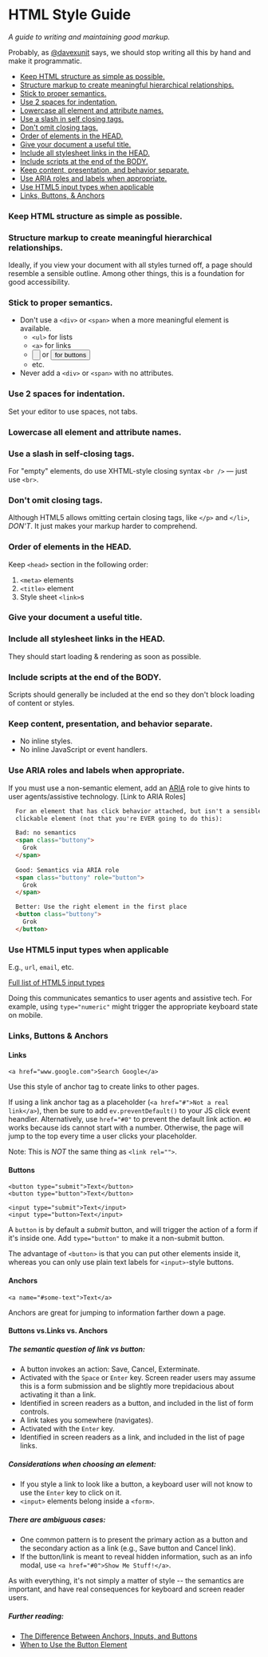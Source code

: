 # HTML Style Guide

_A guide to writing and maintaining good markup._

Probably, as [@davexunit](https://github.com/davexunit) says, we should stop writing all this by hand and make it programmatic. 


<!-- MarkdownTOC -->

- [Keep HTML structure as simple as possible.](#keep-html-structure-as-simple-as-possible)
- [Structure markup to create meaningful hierarchical relationships.](#structure-markup-to-create-meaningful-hierarchical-relationships)
- [Stick to proper semantics.](#stick-to-proper-semantics)
- [Use 2 spaces for indentation.](#use-2-spaces-for-indentation)
- [Lowercase all element and attribute names.](#lowercase-all-element-and-attribute-names)
- [Use a slash in self closing tags.](#use-a-slash-in-self-closing-tags)
- [Don't omit closing tags.](#dont-omit-closing-tags)
- [Order of elements in the HEAD.](#order-of-elements-in-the-head)
- [Give your document a useful title.](#give-your-document-a-useful-title)
- [Include all stylesheet links in the HEAD.](#include-all-stylesheet-links-in-the-head)
- [Include scripts at the end of the BODY.](#include-scripts-at-the-end-of-the-body)
- [Keep content, presentation, and behavior separate.](#keep-content-presentation-and-behavior-separate)
- [Use ARIA roles and labels when appropriate.](#use-aria-roles-and-labels-when-appropriate)
- [Use HTML5 input types when applicable](#use-html5-input-types-when-applicable)
- [Links, Buttons, & Anchors](#links-buttons-anchors)

<!-- /MarkdownTOC -->




<a name="keep-html-structure-as-simple-as-possible"></a>
### Keep HTML structure as simple as possible.


<a name="structure-markup-to-create-meaningful-hierarchical-relationships"></a>
### Structure markup to create meaningful hierarchical relationships.

Ideally, if you view your document with all styles turned off, a page should resemble a sensible outline. Among other things, this is a foundation for good accessibility.


<a name="stick-to-proper-semantics"></a>
### Stick to proper semantics.

* Don't use a `<div>` or `<span>` when a more meaningful element is available.
  * `<ul>` for lists
  * `<a>` for links
  * <input type="button"> or <button> for buttons
  * etc.
* Never add a `<div>` or `<span>` with no attributes.


<a name="use-2-spaces-for-indentation"></a>
### Use 2 spaces for indentation.

Set your editor to use spaces, not tabs.


<a name="lowercase-all-element-and-attribute-names"></a>
### Lowercase all element and attribute names.


<a name="use-a-slash-in-self-closing-tags"></a>
### Use a slash in self-closing tags.

For "empty" elements, do use XHTML-style closing syntax `<br />` — just use `<br>`.


<a name="dont-omit-closing-tags"></a>
### Don't omit closing tags.

Although HTML5 allows omitting certain closing tags, like `</p>` and `</li>`, *DON'T*. It just makes your markup harder to comprehend.


<a name="order-of-elements-in-the-head"></a>
### Order of elements in the HEAD.

Keep `<head>` section in the following order:

1. `<meta>` elements
2. `<title>` element
3. Style sheet `<link>`s


<a name="give-your-document-a-useful-title"></a>
### Give your document a useful title.

<a name="include-all-stylesheet-links-in-the-head"></a>
### Include all stylesheet links in the HEAD.

They should start loading & rendering as soon as possible.


<a name="include-scripts-at-the-end-of-the-body"></a>
### Include scripts at the end of the BODY.

Scripts should generally be included at the end so they don't block loading of content or styles.


<a name="keep-content-presentation-and-behavior-separate"></a>
### Keep content, presentation, and behavior separate.

* No inline styles.
* No inline JavaScript or event handlers.


<a name="use-aria-roles-and-labels-when-appropriate"></a>
### Use ARIA roles and labels when appropriate.

If you must use a non-semantic element, add an [ARIA](http://www.w3.org/TR/wai-aria/ "Accessible Rich Internet Applications") role to give hints to user agents/assistive technology. [Link to ARIA Roles]

```html
  For an element that has click behavior attached, but isn't a sensible
  clickable element (not that you're EVER going to do this): 

  Bad: no semantics
  <span class="buttony">
    Grok
  </span>
  
  Good: Semantics via ARIA role
  <span class="buttony" role="button">
    Grok
  </span>

  Better: Use the right element in the first place
  <button class="buttony">
    Grok
  </button>
```


<a name="use-html5-input-types-when-applicable"></a>
### Use HTML5 input types when applicable 

E.g., `url`, `email`, etc.

[Full list of HTML5 input types](https://developer.mozilla.org/en-US/docs/Web/HTML/Element/input#attr-type)

Doing this communicates semantics to user agents and assistive tech. For example, using `type="numeric"` might trigger the appropriate keyboard state on mobile.

<a name="links-buttons-anchors"></a>
### Links, Buttons & Anchors
#### Links
```
<a href="www.google.com">Search Google</a>
```

Use this style of anchor tag to create links to other pages.

If using a link anchor tag as a placeholder (`<a href="#">Not a real link</a>`), then be sure to add `ev.preventDefault()` to your JS click event heandler. Alternatively, use `href="#0"` to prevent the default link action. `#0` works because ids cannot start with a number. Otherwise, the page will jump to the top every time a user clicks your placeholder.

Note: This is *NOT* the same thing as `<link rel="">`.

#### Buttons
```
<button type="submit">Text</button>
<button type="button">Text</button>

<input type="submit">Text</input>
<input type="button>Text</input>
```

A `button` is by default a *submit* button, and will trigger the action of a form if it's inside one. Add `type="button"` to make it a non-submit button.

The advantage of `<button>` is that you can put other elements inside it, whereas you can only use plain text labels for `<input>`-style buttons.

#### Anchors
```
<a name="#some-text">Text</a>
```

Anchors are great for jumping to information farther down a page. 

#### Buttons vs.Links vs. Anchors
##### The semantic question of link vs button:
 * A button invokes an action: Save, Cancel, Exterminate.
  * Activated with the `Space` or `Enter` key. Screen reader users may assume this is a form submission and be slightly more trepidacious about activating it than a link.
  * Identified in screen readers as a button, and included in the list of form controls.
 * A link takes you somewhere (navigates).
  * Activated with the `Enter` key.
  * Identified in screen readers as a link, and included in the list of page links.

##### Considerations when choosing an element:
 * If you style a link to look like a button, a keyboard user will not know to use the `Enter` key to click on it.
 * `<input>` elements belong inside a `<form>`.

##### There _are_ ambiguous cases:
* One common pattern is to present the primary action as a button and the secondary action as a link (e.g., Save button and Cancel link). 
* If the button/link is meant to reveal hidden information, such as an info modal, use `<a href="#0">Show Me Stuff!</a>`.

As with everything, it's not simply a matter of style -- the semantics are important, and have real consequences for keyboard and screen reader users.

##### Further reading:
- [The Difference Between Anchors, Inputs, and Buttons](https://davidwalsh.name/html5-buttons)
- [When to Use the Button Element](https://css-tricks.com/use-button-element/)
